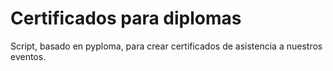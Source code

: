 # Certificados para diplomas

Script, basado en pyploma, para crear certificados de asistencia a nuestros eventos.
